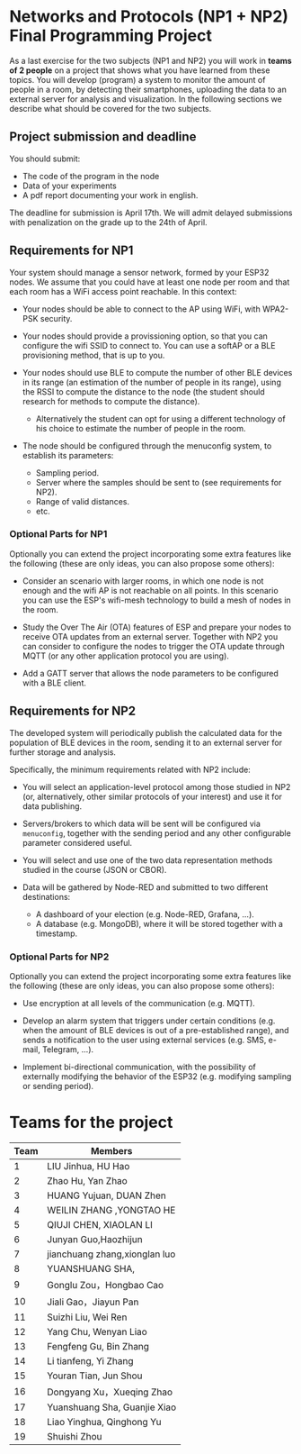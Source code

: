# Networks and Protocols (NP1 + NP2) Final Programming Project

As a last exercise for the two subjects (NP1 and NP2) you will work in **teams
of 2 people** on a project that shows what you have learned from these topics.
You will develop (program) a system to monitor the amount of people in a room,
by detecting their smartphones, uploading the data to an external server for
analysis and visualization. In the following sections we describe what should be
covered for the two subjects.

## Project submission and deadline

You should submit:
- The code of the program in the node
- Data of your experiments
- A pdf report documenting your work in english.

The deadline for submission is April 17th. We will admit delayed
submissions with penalization on the grade up to the 24th of April.

## Requirements for NP1

Your system should manage a sensor network, formed by your ESP32 nodes. We assume
that you could have at least one node per room and that each room has a WiFi
access point reachable. In this context:

- Your nodes should be able to connect to the AP using WiFi, with WPA2-PSK
  security.

- Your nodes should provide a provissioning option, so that you can configure
  the wifi SSID to connect to. You can use a softAP or a BLE provisioning
  method, that is up to you.

- Your nodes should use BLE to compute the number of other BLE devices in its
  range (an estimation of the number of people in its range), using the RSSI to
  compute the distance to the node (the student should research for methods to
  compute the distance).

  	+ Alternatively the student can opt for using a different technology of his
	  choice to estimate the number of people in the room.

- The node should be configured through the menuconfig system, to establish its
  parameters:
  	+ Sampling period.
	+ Server where the samples should be sent to (see requirements for NP2).
	+ Range of valid distances.
	+ etc.

### Optional Parts for NP1

Optionally you can extend the project incorporating some extra features like the
following (these are only ideas, you can also propose some others):

- Consider an scenario with larger rooms, in which one node is not enough and
  the wifi AP is not reachable on all points. In this scenario you can use the
  ESP's wifi-mesh technology to build a mesh of nodes in the room.

- Study the Over The Air (OTA) features of ESP and prepare your nodes to receive
  OTA updates from an external server. Together with NP2 you can consider to
  configure the nodes to trigger the OTA update through MQTT (or any other
  application protocol you are using).

- Add a GATT server that allows the node parameters to be configured with a BLE
  client.

## Requirements for NP2

The developed system will periodically publish the calculated data for the 
population of BLE devices in the room, sending it to an external server for 
further storage and analysis. 

Specifically, the minimum requirements related with NP2 include:

- You will select an application-level protocol among those studied in NP2 
  (or, alternatively, other similar protocols of your interest) and use it 
  for data publishing.

- Servers/brokers to which data will be sent will be configured via `menuconfig`, 
  together with the sending period and any other configurable parameter 
  considered useful.

- You will select and use one of the two data representation methods studied in 
  the course (JSON or CBOR).

- Data will be gathered by Node-RED and submitted to two different destinations:
	+ A dashboard of your election (e.g. Node-RED, Grafana, ...).
	+ A database (e.g. MongoDB), where it will be stored together with a timestamp.

### Optional Parts for NP2

Optionally you can extend the project incorporating some extra features like the
following (these are only ideas, you can also propose some others):

- Use encryption at all levels of the communication (e.g. MQTT).

- Develop an alarm system that triggers under certain conditions (e.g. when the amount of 
  BLE devices is out of a pre-established range), and sends a notification to the user using
  external services (e.g. SMS, e-mail, Telegram, ...).

- Implement bi-directional communication, with the possibility of externally modifying the 
  behavior of the ESP32 (e.g. modifying sampling or sending period).

# Teams for the project

| Team  | Members                          |
| ----- | -------------------------------- |
| 1     | LIU Jinhua, HU Hao               |
| 2     | Zhao Hu, Yan Zhao                |
| 3     | HUANG Yujuan, DUAN Zhen          |
| 4     | WEILIN ZHANG ,YONGTAO HE         |
| 5     | QIUJI CHEN, XIAOLAN LI           |
| 6     | Junyan Guo,Haozhijun             |
| 7     | jianchuang zhang,xionglan luo    |
| 8     | YUANSHUANG SHA,                  |
| 9     | Gonglu Zou，Hongbao Cao          |
| 10    | Jiali Gao，Jiayun Pan            |
| 11    | Suizhi Liu, Wei Ren              |
| 12    | Yang Chu, Wenyan Liao            |
| 13    | Fengfeng Gu, Bin Zhang           |
| 14    | Li tianfeng, Yi Zhang            |
| 15    | Youran Tian, Jun Shou            |
| 16    | Dongyang Xu，Xueqing Zhao        |
| 17    | Yuanshuang Sha, Guanjie Xiao     |
| 18    | Liao Yinghua, Qinghong Yu        |
| 19    | Shuishi Zhou                     |
